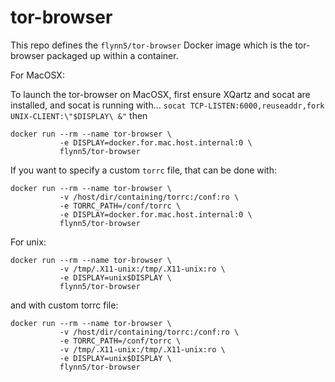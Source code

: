 # tor-browser

This repo defines the `flynn5/tor-browser` Docker image which is the tor-browser packaged up within a container.

For MacOSX:

To launch the tor-browser on MacOSX, first ensure XQartz and socat are installed, and socat is running with...
``` socat TCP-LISTEN:6000,reuseaddr,fork UNIX-CLIENT:\"$DISPLAY\ &" ```
then

```
docker run --rm --name tor-browser \
           -e DISPLAY=docker.for.mac.host.internal:0 \
           flynn5/tor-browser

```
If you want to specify a custom `torrc` file, that can be done with:
```
docker run --rm --name tor-browser \
           -v /host/dir/containing/torrc:/conf:ro \
           -e TORRC_PATH=/conf/torrc \
           -e DISPLAY=docker.for.mac.host.internal:0 \
           flynn5/tor-browser
```

For unix:
```
docker run --rm --name tor-browser \
           -v /tmp/.X11-unix:/tmp/.X11-unix:ro \
           -e DISPLAY=unix$DISPLAY \
           flynn5/tor-browser
```
and with custom torrc file:
```
docker run --rm --name tor-browser \
           -v /host/dir/containing/torrc:/conf:ro \
           -e TORRC_PATH=/conf/torrc \
           -v /tmp/.X11-unix:/tmp/.X11-unix:ro \
           -e DISPLAY=unix$DISPLAY \
           flynn5/tor-browser
```
